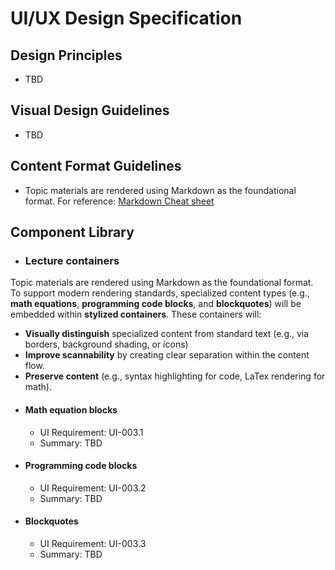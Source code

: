 # UI/UX Design Specification
## Design Principles
- TBD
## Visual Design Guidelines
- TBD
## Content Format Guidelines
- Topic materials are rendered using Markdown as the foundational format. For reference: [Markdown Cheat sheet](https://www.markdownguide.org/basic-syntax/)
## Component Library
- ### Lecture containers
Topic materials are rendered using Markdown as the foundational format.  
To support modern rendering standards, specialized content types (e.g., **math equations**, **programming code blocks**, and **blockquotes**) will be embedded within **stylized containers**. These containers will:
  - **Visually distinguish** specialized content from standard text (e.g., via borders, background shading, or icons)
  - **Improve scannability** by creating clear separation within the content flow.
  - **Preserve content** (e.g., syntax highlighting for code, LaTex rendering for math).
- #### Math equation blocks
  - UI Requirement: UI-003.1
  - Summary: TBD
- #### Programming code blocks
  - UI Requirement: UI-003.2
  - Summary: TBD
- #### Blockquotes
  - UI Requirement: UI-003.3
  - Summary: TBD    
## 
